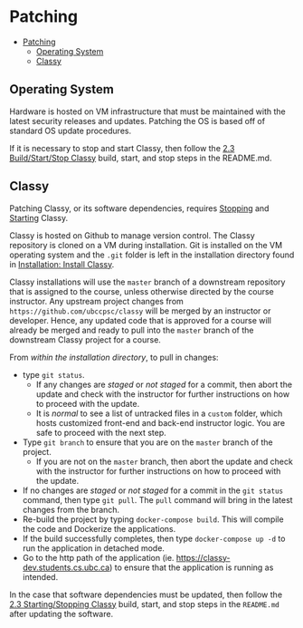 # Patching

<!-- TOC depthfrom:2 -->
- [Patching](#patching)
  - [Operating System](#operating-system)
  - [Classy](#classy)
<!-- /TOC -->

## Operating System

Hardware is hosted on VM infrastructure that must be maintained with the latest security releases and updates. Patching the OS is based off of standard OS update procedures.  

If it is necessary to stop and start Classy, then follow the [2.3 Build/Start/Stop Classy](/docs/tech-staff/startstop.md) build, start, and stop steps in the README.md.

## Classy

Patching Classy, or its software dependencies, requires [Stopping](/docs/tech-staff/startstop.md#stopping-classy) and [Starting](/docs/tech-staff/startstop.md#starting-classy) Classy.

Classy is hosted on Github to manage version control. The Classy repository is cloned on a VM during installation. Git is installed on the VM operating system and the `.git` folder is left in the installation directory found in [Installation: Install Classy](/docs/tech-staff/install.md#install-files).

Classy installations will use the `master` branch of a downstream repository that is assigned to the course, unless otherwise directed by the course instructor. Any upstream project changes from `https://github.com/ubccpsc/classy` will be merged by an instructor or developer. Hence, any updated code that is approved for a course will already be merged and ready to pull into the `master` branch of the downstream Classy project for a course.

From *within the installation directory*, to pull in changes:

- type `git status`.
  - If any changes are *staged* or *not staged* for a commit, then abort the update and check with the instructor for further instructions on how to proceed with the update.
  - It is *normal* to see a list of untracked files in a `custom` folder, which hosts customized front-end and back-end instructor logic. You are safe to proceed with the next step.
- Type `git branch` to ensure that you are on the `master` branch of the project.
  - If you are not on the `master` branch, then abort the update and check with the instructor for further instructions on how to proceed with the update.
- If no changes are *staged* or *not staged* for a commit in the `git status` command, then type `git pull`. The `pull` command will bring in the latest changes from the branch.
- Re-build the project by typing `docker-compose build`. This will compile the code and Dockerize the applications.
- If the build successfully completes, then type `docker-compose up -d` to run the application in detached mode.
- Go to the http path of the application (ie. https://classy-dev.students.cs.ubc.ca) to ensure that the application is running as intended.

In the case that software dependencies must be updated, then follow the [2.3 Starting/Stopping Classy](/docs/tech-staff/startstop.md) build, start, and stop steps in the `README.md` after updating the software.
